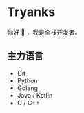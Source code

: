 # Tryanks

你好 👋 ，我是全栈开发者。

## 主力语言

- C#
- Python
- Golang
- Java / Kotlin
- C / C++
<!--
**Tryanks/Tryanks** is a ✨ _special_ ✨ repository because its `README.md` (this file) appears on your GitHub profile.

Here are some ideas to get you started:

- 🔭 I’m currently working on ...
- 🌱 I’m currently learning ...
- 👯 I’m looking to collaborate on ...
- 🤔 I’m looking for help with ...
- 💬 Ask me about ...
- 📫 How to reach me: ...
- 😄 Pronouns: ...
- ⚡ Fun fact: ...
-->
